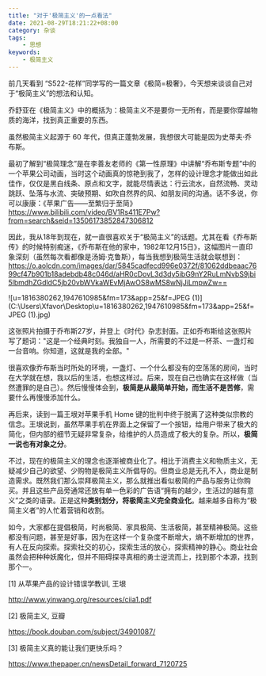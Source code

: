 ```yaml
---
title: "对于'极简主义'的一点看法"
date: 2021-08-29T18:21:22+08:00
category: 杂谈
tags:
    - 思想
keywords:
    - 极简主义
---
```


前几天看到 “S522-花样”同学写的一篇文章《极简=极奢》，今天想来谈谈自己对于“极简主义”的想法和认知。



乔舒亚在《极简主义》中的概括为：极简主义不是要你一无所有，而是要你穿越物质的海洋，找到真正重要的东西。



虽然极简主义起源于 60 年代，但真正蓬勃发展，我想很大可能是因为史蒂夫·乔布斯。



最初了解到“极简理念”是在李善友老师的《第一性原理》中讲解“乔布斯专题”中的一个苹果公司动画，当时这个动画真的惊艳到我了，怎样的设计理念才能做出如此佳作，仅仅是黑白线条、原点和文字，就能尽情表达：行云流水，自然流畅、灵动跳跃、坠落与水流、突破预期、如吹自然界的风、如朋友间的沟通。话不多说，你可以康康：《苹果广告——至繁归于至简》https://www.bilibili.com/video/BV1Rs411E7Pw?from=search&seid=13506173852847306812 



因此，我从18年到现在，就一直很喜欢关于“极简主义”的话题。尤其在看《乔布斯传》的时候特别痴迷，《乔布斯在他的家中，1982年12月15日》，这幅图片一直印象深刻（虽然每次看都像是汤姆·克鲁斯），每当我想到极简生活就会联想到：https://o.aolcdn.com/images/dar/5845cadfecd996e0372f/81062ddbeaac7699cf47b901b18adebdb48c046d/aHR0cDovL3d3dy5ibG9nY2RuLmNvbS9jbi5lbmdhZGdldC5jb20vbWVkaWEvMjAwOS8wMS8wNjJiLmpwZw==

![u=1816380262,1947610985&fm=173&app=25&f=JPEG (1)](C:\Users\Xfavor\Desktop\u=1816380262,1947610985&fm=173&app=25&f=JPEG (1).jpg)

这张照片拍摄于乔布斯27岁，并登上《时代》杂志封面。正如乔布斯给这张照片写了题词："这是一个经典时刻。我独自一人，所需要的不过是一杯茶、一盏灯和一台音响。你知道，这就是我的全部。"



很喜欢像乔布斯当时所处的环境，一盏灯、一个什么都没有的空荡荡的房间，当时在大学就在想，我以后的生活，也想这样过。后来，现在自己也确实在这样做（当然遭罪的是自己）。然后慢慢体会到，**极简是从最简单开始，而生活不是苦修**，需要什么再慢慢添加什么。



再后来，读到一篇王垠对苹果手机 Home 键的批判中终于脱离了这种类似宗教的信念。王垠说到，虽然苹果手机在界面上之保留了一个按钮，给用户带来了极大的简化，但内部的细节无疑非常复杂，给维护的人员造成了极大的复杂。所以，**极简一说也有对象之分**。 



不过，现在的极简主义的理念也逐渐被商业化了。相比于消费主义和物质主义，无疑减少自己的欲望、少购物是极简主义所倡导的。但商业总是无孔不入，商业是制造需求。既然我们那么崇拜极简主义，那么就推出看似极简的产品与服务让你购买。并且这些产品旁通常还放有单一色彩的广告语“拥有的越少，生活过的越有意义”之类的语录。正是这种**类别划分，将极简主义完全商业化**。越来越多自称为“极简主义者”的人忙着营销和收割。



如今，大家都在提倡极简，时尚极简、家具极简、生活极简，甚至精神极简。这些都没有问题，甚至是好事，因为在这样一个复杂度不断增大，熵不断增加的世界，有人在反向探索。探索社交的初心，探索生活的放心，探索精神的静心。商业社会虽然会把种种妖魔化，但并不阻碍探寻真相的勇士逆流而上，找到那个本源，找到那个一。



[1] 从苹果产品的设计错误学教训, 王垠

http://www.yinwang.org/resources/ciia1.pdf

[2] 极简主义, 豆瓣

https://book.douban.com/subject/34901087/

[3] 极简主义真的能让我们更快乐吗？

https://www.thepaper.cn/newsDetail_forward_7120725

